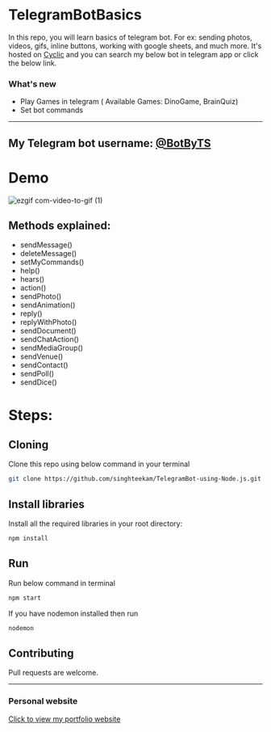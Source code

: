 # TelegramBotBasics
In this repo, you will learn basics of telegram bot. For ex: sending photos, videos, gifs, inline buttons, working with google sheets, and much more. It's hosted on [Cyclic](https://www.cyclic.sh/) and you can search my below bot in telegram app or click the below link.

### What's new
 - Play Games in telegram ( Available Games: DinoGame, BrainQuiz)
 - Set bot commands
***
## My Telegram bot username: [@BotByTS](https://t.me/singht_bot)

# Demo
![ezgif com-video-to-gif (1)](https://user-images.githubusercontent.com/55067104/228434588-74d9f703-1761-4585-b89e-56eb0a572bf7.gif)

## Methods explained:
- sendMessage()
- deleteMessage()
- setMyCommands()
- help()
- hears()
- action()
- sendPhoto()
- sendAnimation()
- reply()
- replyWithPhoto()
- sendDocument()
- sendChatAction()
- sendMediaGroup()
- sendVenue()
- sendContact()
- sendPoll()
- sendDice()


# Steps:
## Cloning
Clone this repo using below command in your terminal
```bash
git clone https://github.com/singhteekam/TelegramBot-using-Node.js.git
```
## Install libraries
Install all the required libraries in your root directory:
```bash
npm install
```
## Run
Run below command in terminal
```bash
npm start
```
If you have nodemon installed then run
```bash
nodemon
```

## Contributing
Pull requests are welcome. 

***

### Personal website
[Click to view my portfolio website](http://www.singhteekam.in/)

